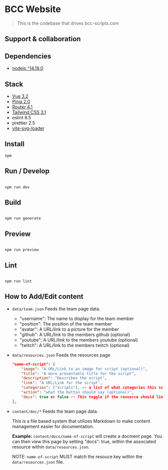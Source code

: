 # BCC Website

> This is the codebase that drives bcc-scripts.com

## Support & collaboration

## Dependencies

- [nodejs ^14.18.0](https://nodejs.org/)

## Stack

- [Vue 3.2](https://vuejs.org/)
- [Pinia 2.0](https://pinia.vuejs.org/)
- [Router 4.1](https://router.vuejs.org/)
- [Tailwind CSS 3.1](https://tailwindcss.com/)
- eslint 8.5
- prettier 2.5
- [vite-svg-loader](https://github.com/jpkleemans/vite-svg-loader)

## Install

```
npm
```

## Run / Develop

```

npm run dev

```

## Build

```

npm run generate

```

## Preview

```

npm run preview

```

## Lint

```

npm run lint

```

## How to Add/Edit content

- `data/team.json` Feeds the team page data.

  - "username": The name to display for the team member
  - "position": The position of the team member
  - "avatar": A URL/link to a picture for the member
  - "github": A URL/link to the members github (optional)
  - "youtube": A URL/link to the members youtube (optional)
  - "twitch": A URL/link to the members twitch (optional)

- `data/resources.json` Feeds the resources page

    ```json
    "name-of-script": {
        "image": "A URL/Link to an image for script (optional)",
        "title": "A more presentable title for the script",
        "description": "Describes the script",
        "link": "A URL/Link for the script",
        "categories": ["scripts"], -- a list of what categories this script is in options include ('scripts', 'utility', 'development')
        "action": "what the button should say (optional)",
        "docs": true or false -- This toggle if the resource should link to a docs page 
    },
    ```

- `content/doc/*` Feeds the team page data.

    This is a file based system that utilizes Markdown to make content management easier for documentation.

    **Example:**
    `content/docs/name-of-script` will create a docment page. You can then view this page by setting "docs": true, within the associated resource within `data/resources.json`.
    
    NOTE: `name-of-script` MUST match the resouce key within the `data/resources.json` file. 

